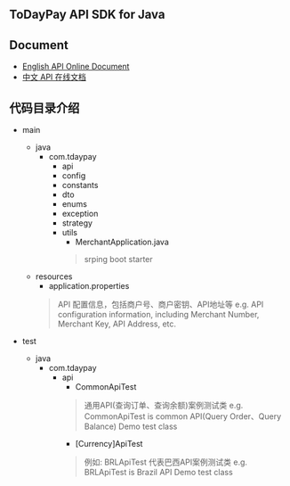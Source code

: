 ## ToDayPay API SDK for Java

## Document
* [ English API Online Document](https://documenter.getpostman.com/view/10814992/2s93Y3wMc8)
* [ 中文 API 在线文档](https://documenter.getpostman.com/view/10814992/2s93XyTNoA)

## 代码目录介绍
* main
  * java
    * com.tdaypay
      * api
      * config
      * constants
      * dto
      * enums
      * exception
      * strategy
      * utils
        * MerchantApplication.java
        > srping boot starter
  * resources
      * application.properties
    > API 配置信息，包括商户号、商户密钥、API地址等
    > e.g. API configuration information, including Merchant Number, Merchant Key, API Address, etc.
    
* test
  * java
    * com.tdaypay
      * api
        * CommonApiTest
        > 通用API(查询订单、查询余额)案例测试类
        > e.g. CommonApiTest is common API(Query Order、Query Balance) Demo test class
        * [Currency]ApiTest
        > 例如: BRLApiTest 代表巴西API案例测试类
        > e.g. BRLApiTest is Brazil API Demo test class
